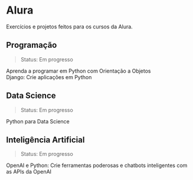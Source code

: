 <h1>Alura</h1>

Exercícios e projetos feitos para os cursos da Alura.

<h2>Programação</h2>
<blockquote>Status: Em progresso</blockquote>
Aprenda a programar em Python com Orientação a Objetos
<br>Django: Crie aplicações em Python

<h2>Data Science</h2>
<blockquote>Status: Em progresso</blockquote>
Python para Data Science

<h2>Inteligência Artificial</h2>
<blockquote>Status: Em progresso</blockquote>
OpenAI e Python: Crie ferramentas poderosas e chatbots inteligentes com as APIs da OpenAI
